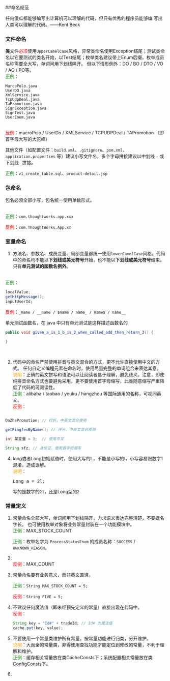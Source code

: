 ##命名规范

任何傻瓜都能够编写出计算机可以理解的代码，但只有优秀的程序员能够编 写出人类可以理解的代码。——Kent Beck





### 文件命名

**类**文件<span style="color:red">必须</span>使用`UpperCamelCase`风格，异常类命名使用Exception结尾；测试类命名以它要测试的类名开始，以Test结尾；枚举类名建议带上Enum后缀，枚举成员名称需要全大写，单词间用下划线隔开。 但以下情形例外：DO / BO / DTO / VO / AO / PO等。 
<br><span style="color:green">正例</span>：

```shell
MarcoPolo.java
UserDO.java
XmlService.java
TcpUdpDeal.java
TaPromotion.java
SignException.java
SignTest.java
UserEnum.java
```

 <br><span style="color:red">反例</span>：macroPolo / UserDo / XMLService / TCPUDPDeal / TAPromotion （即首字母大写的大驼峰）

其他文件（如配置文件：`build.xml`、`.gitignore`、`pom.xml`、`application.properties` 等）建议小写文件名，多个字母拼接建议以中划线 `-` 或下划线 `_`拼接。

<span style="color:green">正例</span>：`v1_create_table.sql`、`product-detail.jsp`




### 包命名

包名必须全部小写，包名统一使用单数形式。

<br><span style="color:green">正例</span>：`com.thoughtworks.app.xxx`
<br>

<span style="color:red">反例</span>：`com.ThoughtWorks.App.xx`



### 变量命名

1. 方法名、参数名、成员变量、局部变量都统一使用`lowerCamelCase`风格。代码中的命名均不能以<strong>下划线或美元符号</strong>开始，也不能以<strong>下划线或美元符号</strong>结束。只有**单元测试的函数名例外**。

  <br><span style="color:green">正例</span>：

  ```java
  localValue;
  getHttpMessage();
  inputUserId;

  ```

  <span style="color:red">反例</span>：`_name / __name / $name / name_ / name$ / name__`
  
  单元测试函数名，在 java 中只有单元测试是这样描述函数名的
  
  ```java
  public void given_a_is_1_b_is_2_when_called_add_then_return_3() {
    
  }
  ```
  
  

​			

2. 代码中的命名严禁使用拼音与英文混合的方式，更不允许直接使用中文的方式。 任何自定义编程元素在命名时，使用尽量完整的单词组合来表达其意。 
  <br><span style="color:orange">说明</span>：正确的英文拼写和语法可以让阅读者易于理解，避免歧义。注意，即使纯拼音命名方式也要避免采用，更不要使用首字母缩写，此类随意缩写严重降低了代码的可阅读性。 
  <br><span style="color:green">正例</span>：alibaba / taobao / youku / hangzhou 等国际通用的名称，可视同英文。 
  <br><span style="color:red">反例</span>：

  ```java

  DaZhePromotion; // 打折，中英文混合使用

  getPingfenByName(); // 评分，中英文混合使用
  
  int 某变量 = 3;  // 使用中文
  
  String sfz; // 身份证，使用首字母缩写
  
  ```

  
  
  
  
4. long或者Long初始赋值时，使用大写的L，不能是小写的l，小写容易跟数字1混淆，造成误解。 
  <br><span style="color:orange">说明</span>：<pre>Long a = 2l;</pre> 写的是数字的`21`，还是Long型的`2`

  

### 常量定义

1. 常量命名全部大写，单词间用下划线隔开，力求语义表达完整清楚，不要嫌名字长。 也可使用枚举对象将业务常量封装在一个功能模块中。
   <br><span style="color:green">正例</span>：MAX_STOCK_COUNT 
   
   <span style="color:green">正例</span>：枚举名字为 `ProcessStatusEnum` 的成员名称：`SUCCESS` / `UNKNOWN_REASON`。 
   
2. <br><span style="color:red">反例</span>：MAX_COUNT 


2. 常量命名要有业务意义，而非英文直译。
  
   <span style="color:green">正例</span>：`String MAX_STOCK_COUNT = 5;`
   
   <span style="color:red">反例</span>：`String FIVE = 5;`
   
3. 不建议任何魔法值（即未经预先定义的常量）直接出现在代码中。
   <br><span style="color:red">反例</span>：

    ```java
    String key = "Id#" + tradeId; // Id# 为魔法值
    cache.put(key, value); 
    ```

4. 不要使用一个常量类维护所有常量，按常量功能进行归类，分开维护。 
  <br><span style="color:orange">说明</span>：大而全的常量类，非得使用查找功能才能定位到修改的常量，不利于理解和维护。 
  <br><span style="color:green">正例</span>：缓存相关常量放在类CacheConsts下；系统配置相关常量放在类ConfigConsts下。 

5. 
